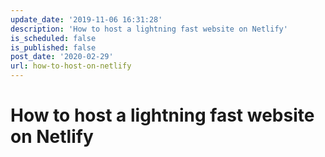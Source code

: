 ```yaml
---
update_date: '2019-11-06 16:31:28'
description: 'How to host a lightning fast website on Netlify'
is_scheduled: false
is_published: false
post_date: '2020-02-29'
url: how-to-host-on-netlify
---
```


# How to host a lightning fast website on Netlify